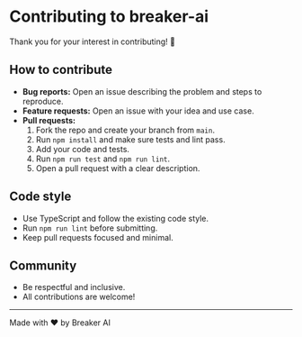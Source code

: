 # Contributing to breaker-ai

Thank you for your interest in contributing! 🎉

## How to contribute

- **Bug reports:** Open an issue describing the problem and steps to reproduce.
- **Feature requests:** Open an issue with your idea and use case.
- **Pull requests:**
  1. Fork the repo and create your branch from `main`.
  2. Run `npm install` and make sure tests and lint pass.
  3. Add your code and tests.
  4. Run `npm run test` and `npm run lint`.
  5. Open a pull request with a clear description.

## Code style

- Use TypeScript and follow the existing code style.
- Run `npm run lint` before submitting.
- Keep pull requests focused and minimal.

## Community

- Be respectful and inclusive.
- All contributions are welcome!

---

Made with ❤️ by Breaker AI
